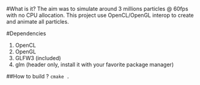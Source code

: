 #What is it?
The aim was to simulate around 3 millions particles @ 60fps with no CPU allocation.
This project use OpenCL/OpenGL interop to create and animate all particles.

#Dependencies
1. OpenCL
2. OpenGL
3. GLFW3 (included)
4. glm (header only, install it with your favorite package manager)


##How to build ?
`cmake .`
